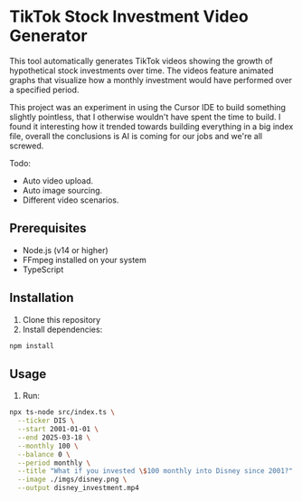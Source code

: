 # TikTok Stock Investment Video Generator

This tool automatically generates TikTok videos showing the growth of hypothetical stock investments over time. The videos feature animated graphs that visualize how a monthly investment would have performed over a specified period.

This project was an experiment in using the Cursor IDE to build something slightly pointless, that I otherwise wouldn't have spent the time to build. I found it interesting how it trended towards building everything in a big index file, overall the conclusions is AI is coming for our jobs and we're all screwed.

Todo:
- Auto video upload.
- Auto image sourcing.
- Different video scenarios.

## Prerequisites

- Node.js (v14 or higher)
- FFmpeg installed on your system
- TypeScript

## Installation

1. Clone this repository
2. Install dependencies:
```bash
npm install
```

## Usage

1. Run:
```bash
npx ts-node src/index.ts \
  --ticker DIS \
  --start 2001-01-01 \
  --end 2025-03-18 \
  --monthly 100 \
  --balance 0 \
  --period monthly \
  --title "What if you invested \$100 monthly into Disney since 2001?" \
  --image ./imgs/disney.png \
  --output disney_investment.mp4
```
